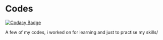 # Codes

[![Codacy Badge](https://api.codacy.com/project/badge/Grade/a768ac3167e646ff80d471368ca91674)](https://app.codacy.com/manual/dhruvv-butterchicken/SCS-Codes?utm_source=github.com&utm_medium=referral&utm_content=dhruvv-butterchicken/SCS-Codes&utm_campaign=Badge_Grade_Dashboard)

A few of my codes, i worked on for learning and just to practise my skills/
